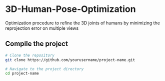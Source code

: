 # 3D-Human-Pose-Optimization
Optimization procedure to refine the 3D joints of humans by minimizing the reprojection error on multiple views

## Compile the project
```bash
# Clone the repository
git clone https://github.com/yourusername/project-name.git

# Navigate to the project directory
cd project-name

